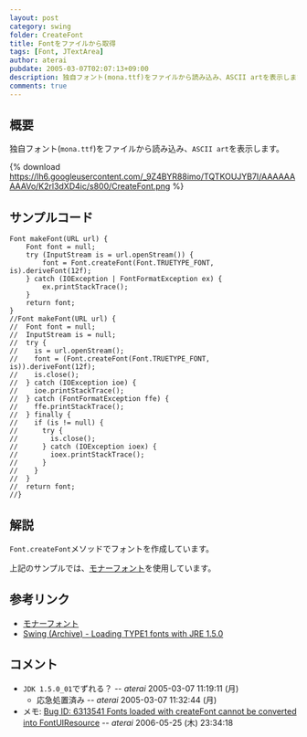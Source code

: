```yaml
---
layout: post
category: swing
folder: CreateFont
title: Fontをファイルから取得
tags: [Font, JTextArea]
author: aterai
pubdate: 2005-03-07T02:07:13+09:00
description: 独自フォント(mona.ttf)をファイルから読み込み、ASCII artを表示します。
comments: true
---
```

## 概要
独自フォント(`mona.ttf`)をファイルから読み込み、`ASCII art`を表示します。

{% download https://lh6.googleusercontent.com/_9Z4BYR88imo/TQTKOUJYB7I/AAAAAAAAAVo/K2rl3dXD4ic/s800/CreateFont.png %}

## サンプルコード
<pre class="prettyprint"><code>Font makeFont(URL url) {
    Font font = null;
    try (InputStream is = url.openStream()) {
        font = Font.createFont(Font.TRUETYPE_FONT, is).deriveFont(12f);
    } catch (IOException | FontFormatException ex) {
        ex.printStackTrace();
    }
    return font;
}
//Font makeFont(URL url) {
//  Font font = null;
//  InputStream is = null;
//  try {
//    is = url.openStream();
//    font = (Font.createFont(Font.TRUETYPE_FONT, is)).deriveFont(12f);
//    is.close();
//  } catch (IOException ioe) {
//    ioe.printStackTrace();
//  } catch (FontFormatException ffe) {
//    ffe.printStackTrace();
//  } finally {
//    if (is != null) {
//      try {
//        is.close();
//      } catch (IOException ioex) {
//        ioex.printStackTrace();
//      }
//    }
//  }
//  return font;
//}
</code></pre>

## 解説
`Font.createFont`メソッドでフォントを作成しています。

上記のサンプルでは、[モナーフォント](http://monafont.sourceforge.net/index.html)を使用しています。

## 参考リンク
- [モナーフォント](http://monafont.sourceforge.net/index.html)
- [Swing (Archive) - Loading TYPE1 fonts with JRE 1.5.0](https://community.oracle.com/thread/1483177)

<!-- dummy comment line for breaking list -->

## コメント
- `JDK 1.5.0_01`でずれる？ -- *aterai* 2005-03-07 11:19:11 (月)
    - 応急処置済み -- *aterai* 2005-03-07 11:32:44 (月)
- メモ: [Bug ID: 6313541 Fonts loaded with createFont cannot be converted into FontUIResource](http://bugs.java.com/bugdatabase/view_bug.do?bug_id=6313541) -- *aterai* 2006-05-25 (木) 23:34:18

<!-- dummy comment line for breaking list -->
